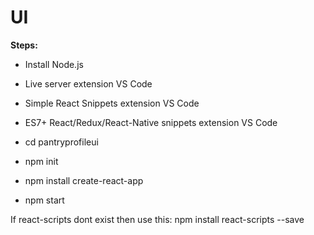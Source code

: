 # UI

**Steps:** 

- Install Node.js 
- Live server extension VS Code 
- Simple React Snippets extension VS Code
- ES7+ React/Redux/React-Native snippets extension VS Code

- cd pantryprofileui
- npm init
- npm install create-react-app
- npm start 

If react-scripts dont exist then use this: npm install react-scripts --save
